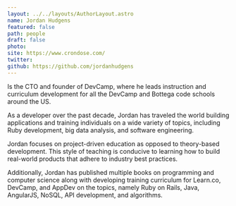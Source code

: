 ```yaml
---
layout: ../../layouts/AuthorLayout.astro
name: Jordan Hudgens
featured: false
path: people
draft: false
photo: 
site: https://www.crondose.com/
twitter: 
github: https://github.com/jordanhudgens
---
```


Is the CTO and founder of DevCamp, where he leads instruction and curriculum development for all the DevCamp and Bottega code schools around the US.

As a developer over the past decade, Jordan has traveled the world building applications and training individuals on a wide variety of topics, including Ruby development, big data analysis, and software engineering.

Jordan focuses on project-driven education as opposed to theory-based development. This style of teaching is conducive to learning how to build real-world products that adhere to industry best practices.

Additionally, Jordan has published multiple books on programming and computer science along with developing training curriculum for Learn.co, DevCamp, and AppDev on the topics, namely Ruby on Rails, Java, AngularJS, NoSQL, API development, and algorithms.